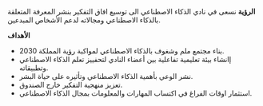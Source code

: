 **الرؤية**
نسعى في نادي الذكاء الاصطناعي الى توسيع افاق التفكير بنشر المعرفة المتعلقة بالذكاء الاصطناعي ومجالاته لدعم الأشخاص المبدعين.

**الأهداف**
- بناء مجتمع ملم وشغوف بالذكاء الاصطناعي لمواكبة رؤية المملكة 2030.
- إانشاء بيئة تعليمية تفاعلية بين أعضاء النادي لتحفييز تعلم الذكاء الاصطناعي وتطبيقاته.
- نشر الوعي بأهمية الذكاء الاصطناعي وتأثيره على حياة البشر.
- تعزيز منهجية التفكير خارج الصندوق.
- استثمار اوقات الفراغ في اكتساب المهارات والمعلومات بمجال الذكاء الاصطناعي.
